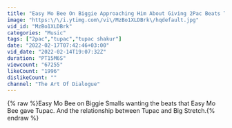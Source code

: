 ```yaml
---
title: "Easy Mo Bee On Biggie Approaching Him About Giving 2Pac Beats That He Wanted & 2Pac Beef w\/ Stretch!"
image: "https:\/\/i.ytimg.com\/vi\/MzBo1XLDBrk\/hqdefault.jpg"
vid_id: "MzBo1XLDBrk"
categories: "Music"
tags: ["2pac","tupac","tupac shakur"]
date: "2022-02-17T07:42:46+03:00"
vid_date: "2022-02-14T19:07:32Z"
duration: "PT15M6S"
viewcount: "67255"
likeCount: "1996"
dislikeCount: ""
channel: "The Art Of Dialogue"
---
```

{% raw %}Easy Mo Bee on Biggie Smalls wanting the beats that Easy Mo Bee gave Tupac. And the relationship between Tupac and Big Stretch.{% endraw %}
